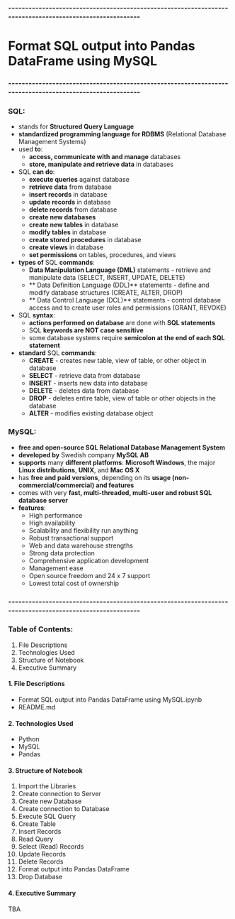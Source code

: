 ### --------------------------------------------------------------------------------------------------------
# Format SQL output into Pandas DataFrame using MySQL
### --------------------------------------------------------------------------------------------------------
### SQL:
- stands for **Structured Query Language**
- **standardized programming language for RDBMS** (Relational Database Management Systems)
- used **to**:
    - **access, communicate with and manage** databases
    - **store, manipulate and retrieve data** in databases
- SQL **can do**:
    - **execute queries** against database
    - **retrieve data** from database
    - **insert records** in database
    - **update records** in database
    - **delete records** from database
    - **create new databases**
    - **create new tables** in database
    - **modify tables** in database
    - **create stored procedures** in database
    - **create views** in database
    - **set permissions** on tables, procedures, and views
- **types of** SQL **commands**:
    - **Data Manipulation Language (DML)** statements - retrieve and manipulate data (SELECT, INSERT, UPDATE, DELETE)
    - ** Data Definition Language (DDL)** statements - define and modify database structures (CREATE, ALTER, DROP)
    - ** Data Control Language (DCL)** statements - control database access and to create user roles and permissions (GRANT, REVOKE)
- SQL **syntax**:
    - **actions performed on database** are done with **SQL statements**
    - SQL **keywords are NOT case sensitive**
    - some database systems require **semicolon at the end of each SQL statement**
- **standard** SQL **commands**:
    - **CREATE** - creates new table, view of table, or other object in database
    - **SELECT** - retrieve data from database
    - **INSERT** - inserts new data into database
    - **DELETE** - deletes data from database
    - **DROP** - deletes entire table, view of table or other objects in the database
    - **ALTER** - modifies existing database object

### MySQL:
- **free and open-source SQL Relational Database Management System**
- **developed by** Swedish company **MySQL AB**
- **supports** many **different platforms**: **Microsoft Windows**, the major **Linux distributions**, **UNIX**, and **Mac OS X**
- has **free and paid versions**, depending on its **usage (non-commercial/commercial) and features** 
- comes with very **fast, multi-threaded, multi-user and robust SQL database server**
- **features**:
    - High performance
    - High availability
    - Scalability and flexibility run anything
    - Robust transactional support
    - Web and data warehouse strengths
    - Strong data protection
    - Comprehensive application development
    - Management ease
    - Open source freedom and 24 x 7 support
    - Lowest total cost of ownership


### --------------------------------------------------------------------------------------------------------
### Table of Contents:
1. File Descriptions
2. Technologies Used
3. Structure of Notebook
4. Executive Summary

#### 1. File Descriptions
- Format SQL output into Pandas DataFrame using MySQL.ipynb
- README.md

#### 2. Technologies Used
- Python
- MySQL
- Pandas

#### 3. Structure of Notebook
1. Import the Libraries
2. Create connection to Server
3. Create new Database
4. Create connection to Database
5. Execute SQL Query
6. Create Table
7. Insert Records
8. Read Query
9. Select (Read) Records
10. Update Records
11. Delete Records
12. Format output into Pandas DataFrame
13. Drop Database

#### 4. Executive Summary
TBA
